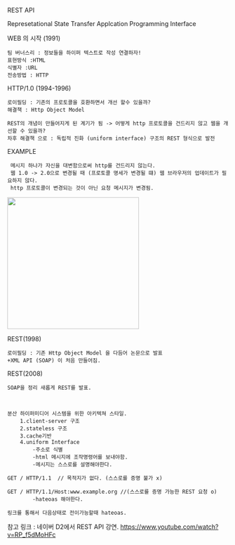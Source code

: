 REST API

  Represetational
  State
  Transfer
  Applcation
  Programming
  Interface


WEB 의 시작 (1991)

    팀 버너스리 : 정보들을 하이퍼 텍스트로 작성 연결하자!
    표현방식 :HTML
    식별자 :URL
    전송방법 : HTTP

HTTP/1.0 (1994-1996)

    로이필딩 : 기존의 프로토콜을 호환하면서 개선 할수 있을까?
    해결책 : Http Object Model
    
    REST의 개념이 만들어지게 된 계기가 됨 -> 어떻게 http 프로토콜을 건드리지 않고 웹을 개선할 수 있을까?
    차후 해결책 으로 : 독립적 진화 (uniform interface) 구조의 REST 형식으로 발전
    
EXAMPLE   
   
     메시지 하나가 자신을 대변함으로써 http를 건드리지 않는다.
     웹 1.0 -> 2.0으로 변경될 때 (프로토콜 명세가 변경될 떄) 웹 브라우저의 업데이트가 필요하지 않다.
     http 프로토콜이 변경되는 것이 아닌 요청 메시지가 변경됨.
     
 <div>
  <img width="300" src = "https://user-images.githubusercontent.com/28384064/56638352-dd9b6b80-66a8-11e9-8d6b-5b1a6ad60590.png">
 </div>
    
   
    
REST(1998)

    로이필딩 : 기존 Http Object Model 을 다듬어 논문으로 발표
    +XML API (SOAP) 이 처음 만들어짐.
    
REST(2008)

    SOAP을 정리 새롭게 REST를 발표.
    
    
    
    분산 하이퍼미디어 시스템을 위한 아키텍쳐 스타일.
        1.client-server 구조
        2.stateless 구조
        3.cache기반
        4.uniform Interface
            -주소로 식별
            -html 메시지에 조작명령어를 보내야함.
            -메시지는 스스로를 설명해야한다. 

    GET / HTTP/1.1  // 목적지가 없다. (스스로를 증명 불가 x)

    GET / HTTP/1.1/Host:www.example.org //(스스로를 증명 가능한 REST 요청 o)
            -hateoas 해야한다.
    
    링크를 통해서 다음상태로 전이가능할때 hateoas.
    
    

          
            


참고 링크 : 네이버 D2에서 REST API 강연.
https://www.youtube.com/watch?v=RP_f5dMoHFc
